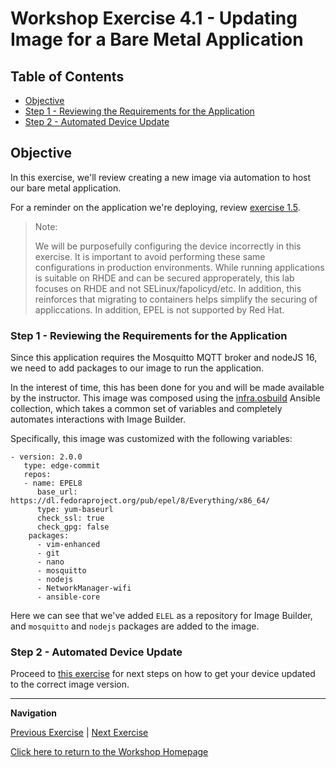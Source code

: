 # Workshop Exercise 4.1 - Updating Image for a Bare Metal Application

## Table of Contents

* [Objective](#objective)
* [Step 1 - Reviewing the Requirements for the Application](#step-1---reviewing-the-requirements-for-the-application)
* [Step 2 - Automated Device Update](#step-2---automated-device-update)

## Objective

In this exercise, we'll review creating a new image via automation to host our bare metal application.

For a reminder on the application we're deploying, review [exercise 1.5](../1.5-application-intro).

> Note:
>
> We will be purposefully configuring the device incorrectly in this exercise. It is important to avoid performing these same configurations in production environments. While running applications is suitable on RHDE and can be secured approperately, this lab focuses on RHDE and not SELinux/fapolicyd/etc. In addition, this reinforces that migrating to containers helps simplify the securing of appliccations. In addition, EPEL is not supported by Red Hat.

### Step 1 - Reviewing the Requirements for the Application

Since this application requires the Mosquitto MQTT broker and nodeJS 16, we need to add packages to our image to run the application.

In the interest of time, this has been done for you and will be made available by the instructor. This image was composed using the [infra.osbuild](https://github.com/redhat-cop/infra.osbuild) Ansible collection, which takes a common set of variables and completely automates interactions with Image Builder.

Specifically, this image was customized with the following variables:
```
- version: 2.0.0
   type: edge-commit
   repos:
   - name: EPEL8
      base_url: https://dl.fedoraproject.org/pub/epel/8/Everything/x86_64/
      type: yum-baseurl
      check_ssl: true
      check_gpg: false
    packages:
      - vim-enhanced
      - git
      - nano
      - mosquitto
      - nodejs
      - NetworkManager-wifi
      - ansible-core
```

Here we can see that we've added `ELEL` as a repository for Image Builder, and `mosquitto` and `nodejs` packages are added to the image.

### Step 2 - Automated Device Update

Proceed to [this exercise](../0.1-upgrade-rhde/) for next steps on how to get your device updated to the correct image version.

---
**Navigation**

[Previous Exercise](../3.3-ztp-intro) | [Next Exercise](../4.1-bare-metal-image)

[Click here to return to the Workshop Homepage](../README.md)